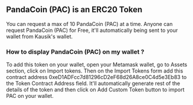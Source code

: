 ## PandaCoin (PAC) is an ERC20 Token

You can request a max of 10 PandaCoin (PAC) at a time.
Anyone can request PandaCoin (PAC) for Free, it'll automatically being sent to your wallet from Kausik's wallet.

### How to display PandaCoin (PAC) on my wallet ?

To add this token on your wallet, open your Metamask wallet, go to Assets section, click on Import tokens. Then on the Import Tokens form add this contract address 0xeD1ADFcc7d81296cD2eF68d26A8ce0C4d5e3Eb83 to the Token Contract Address field. It'll automatically generate rest of the details of the token and then click on Add Custom Token button to import PAC on your wallet.
